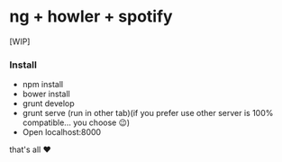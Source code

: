 # ng + howler + spotify #
[WIP]

### Install ###
* npm install
* bower install
* grunt develop
* grunt serve (run in other tab)(if you prefer use other server is 100% compatible... you choose 😉)
* Open localhost:8000

that's all :heart: